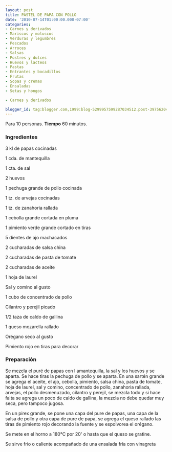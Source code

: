 ```yaml
---
layout: post
title: PASTEL DE PAPA CON POLLO
date: '2010-07-14T01:00:00.000-07:00'
categories:
- Carnes y derivados
- Mariscos y moluscos
- Verduras y legumbres
- Pescados
- Arroces
- Salsas
- Postres y dulces
- Huevos y lacteos
- Pastas
- Entrantes y bocadillos
- Frutas
- Sopas y cremas
- Ensaladas
- Setas y hongos

- Carnes y derivados

blogger_id: tag:blogger.com,1999:blog-5299957599287034512.post-3975620469849458627
---
```


Para 10 personas.
<b>Tiempo</b> 60 minutos.

<h3>Ingredientes</h3>

3 kl de papas cocinadas

1 cda. de mantequilla

1 cta. de sal

2 huevos

1 pechuga grande de pollo cocinada

1 tz. de arvejas cocinadas

1 tz. de zanahoria rallada

1 cebolla grande cortada en pluma

1 pimiento verde grande cortado en tiras

5 dientes de ajo machacados

2 cucharadas de salsa china

2 cucharadas de pasta de tomate

2 cucharadas de aceite

1 hoja de laurel

Sal y comino al gusto

1 cubo de concentrado de pollo

Cilantro y perejil picado

1/2 taza de caldo de gallina

1 queso mozarella rallado

Orégano seco al gusto

Pimiento rojo en tiras para decorar

<h3>Preparación</h3>

Se mezcla el puré de papas con l amantequilla, la sal y los huevos y se aparta. Se hace tiras la pechuga de pollo y se aparta. En una sartén grande se agrega el aceite, el ajo, cebolla, pimiento, salsa china, pasta de tomate, hoja de laurel, sal y comino, concentrado de pollo, zanahoria rallada, arvejas, el pollo desmenuzado, cilantro y perejil, se mezcla todo y si hace falta se agrega un poco de caldo de gallina, la mezcla no debe quedar muy seca, pero tampoco jugosa.

En un pirex grande, se pone una capa del pure de papas, una capa de la salsa de pollo y otra capa de pure de papa, se agrega el queso rallado las tiras de pimiento rojo decorando la fuente y se espolvorea el orégano.

Se mete en el horno a 180&deg;C por 20' o hasta que el queso se gratine.

Se sirve frio o caliente acompañado de una ensalada fría con vinagreta

